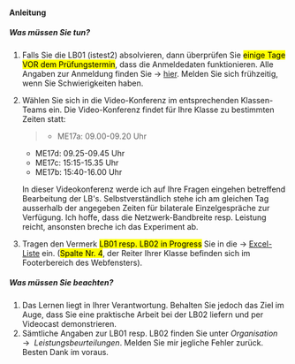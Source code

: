 <h4 class="instruction">Anleitung</h4>

##### Was müssen Sie tun?
1. Falls Sie die LB01 (istest2) absolvieren, dann überprüfen Sie <mark>einige Tage VOR dem Prüfungstermin</mark>, dass die Anmeldedaten funktionieren. Alle Angaben zur Anmeldung finden Sie &#8594;&nbsp;[hier](./content.php?top=1&file=exam/lb01/index.md). Melden Sie sich frühzeitig, wenn Sie Schwierigkeiten haben.
2. Wählen Sie sich in die Video-Konferenz im entsprechenden Klassen-Teams ein. Die Video-Konferenz findet für Ihre Klasse zu bestimmten Zeiten statt:
	>* ME17a: 09.00-09.20 Uhr
	* ME17d: 09.25-09.45 Uhr
	* ME17c: 15:15-15.35 Uhr
	* ME17b: 15:40-16.00 Uhr

	In dieser Videokonferenz werde ich auf Ihre Fragen eingehen betreffend Bearbeitung der LB's. Selbstverständlich stehe ich am gleichen Tag ausserhalb der angegeben Zeiten für bilaterale Einzelgespräche zur Verfügung. Ich hoffe, dass die Netzwerk-Bandbreite resp. Leistung reicht, ansonsten breche ich das Experiment ab.
3. Tragen den Vermerk <mark>LB01 resp. LB02 in Progress</mark> Sie in die &#8594;&nbsp;<a href="https://bzzch-my.sharepoint.com/:x:/g/personal/daniel_garavaldi_bzz_ch/ERKdzSZJzdhCryCrm9SJ8o8BW-489nsro_TDXf7Hl-Thqw?e=GjS0bb" target="tab">Excel-Liste</a> ein. (<mark>Spalte Nr. 4</mark>, der Reiter Ihrer Klasse befinden sich im Footerbereich des Webfensters). 

##### Was müssen Sie beachten?
1. Das Lernen liegt in Ihrer Verantwortung. Behalten Sie jedoch das Ziel im Auge, dass Sie eine praktische Arbeit bei der LB02 liefern und per Videocast demonstrieren.
2. Sämtliche Angaben zur LB01 resp. LB02 finden Sie unter *Organisation* &#8594;&nbsp; *Leistungsbeurteilungen*. Melden Sie mir jegliche Fehler zurück. Besten Dank im voraus.

